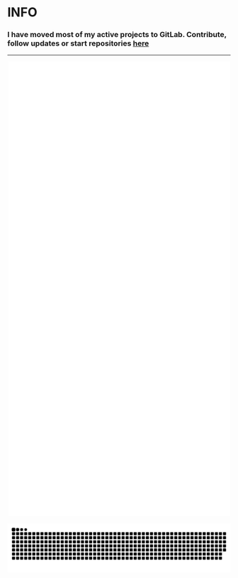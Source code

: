 # INFO
### I have moved most of my active projects to GitLab. Contribute, follow updates or start repositories [here](https://gitlab.com/kazam0180)


---
<!--
**coyoteclan/coyoteclan** is a ✨ _special_ ✨ repository because its `README.md` (this file) appears on your GitHub profile.

Here are some ideas to get you started:

- 🔭 I’m currently working on ...
- 🌱 I’m currently learning ...
- 👯 I’m looking to collaborate on ...
- 🤔 I’m looking for help with ...
- 💬 Ask me about ...
- 📫 How to reach me: ...
- 😄 Pronouns: ...
- ⚡ Fun fact: ...
-->

<p align="center">
  <img src="https://raw.githubusercontent.com/coyoteclan/coyoteclan/main/github-metrics.svg" alt="Metrics" />
</p>

<!--![Most Used Languages](https://top-languages.aljoudi.ca/api/top-langs/image?username=coyoteclan&format=list) -->

<picture align="center">
  <source media="(prefers-color-scheme: dark)" srcset="https://raw.githubusercontent.com/platane/platane/output/github-contribution-grid-snake-dark.svg">
  <source media="(prefers-color-scheme: light)" srcset="https://raw.githubusercontent.com/platane/platane/output/github-contribution-grid-snake.svg">
  <img alt="github contribution grid snake animation" src="https://raw.githubusercontent.com/platane/platane/output/github-contribution-grid-snake.svg">
</picture>

